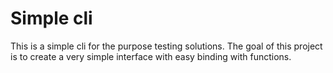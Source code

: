 # Simple cli
This is a simple cli for the purpose testing solutions.
The goal of this project is to create a very simple interface with easy binding with functions.
